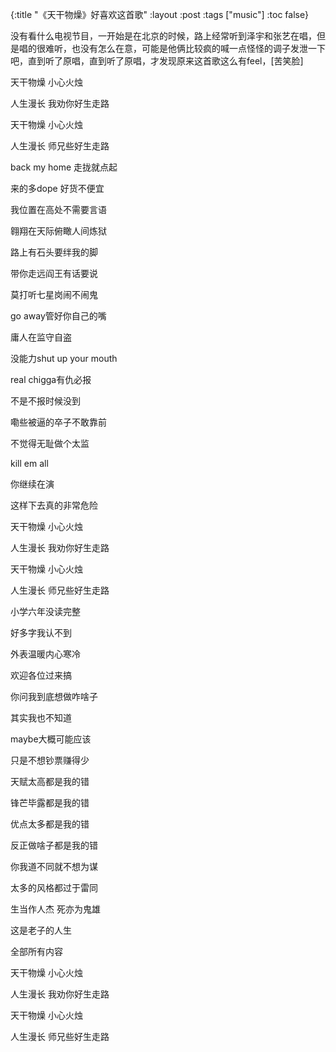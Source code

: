 {:title "《天干物燥》好喜欢这首歌"
 :layout :post
 :tags  ["music"]
 :toc false}

没有看什么电视节目，一开始是在北京的时候，路上经常听到泽宇和张艺在唱，但是唱的很难听，也没有怎么在意，可能是他俩比较疯的喊一点怪怪的调子发泄一下吧，直到听了原唱，直到听了原唱，才发现原来这首歌这么有feel，[苦笑脸]

天干物燥 小心火烛

人生漫长 我劝你好生走路

天干物燥 小心火烛

人生漫长 师兄些好生走路

back my home 走拢就点起

来的多dope 好货不便宜

我位置在高处不需要言语

翱翔在天际俯瞰人间炼狱

路上有石头要绊我的脚

带你走远阎王有话要说

莫打听七星岗闹不闹鬼

go away管好你自己的嘴

庸人在监守自盗

没能力shut up your mouth

real chigga有仇必报

不是不报时候没到

嘞些被逼的卒子不敢靠前

不觉得无耻做个太监

kill em all

你继续在演

这样下去真的非常危险

天干物燥 小心火烛

人生漫长 我劝你好生走路

天干物燥 小心火烛

人生漫长 师兄些好生走路

小学六年没读完整

好多字我认不到

外表温暖内心寒冷

欢迎各位过来搞

你问我到底想做咋啥子

其实我也不知道

maybe大概可能应该

只是不想钞票赚得少

天赋太高都是我的错

锋芒毕露都是我的错

优点太多都是我的错

反正做啥子都是我的错

你我道不同就不想为谋

太多的风格都过于雷同

生当作人杰 死亦为鬼雄

这是老子的人生

全部所有内容

天干物燥 小心火烛

人生漫长 我劝你好生走路

天干物燥 小心火烛

人生漫长 师兄些好生走路



















